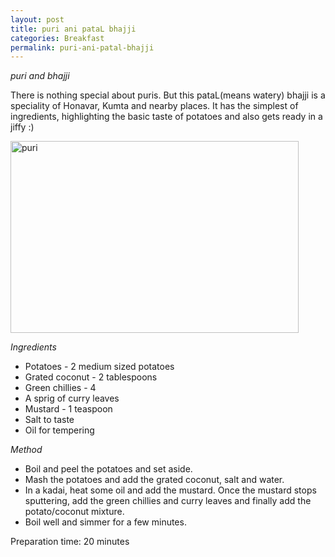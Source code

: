 ```yaml
---
layout: post
title: puri ani pataL bhajji
categories: Breakfast
permalink: puri-ani-patal-bhajji
---
```


_puri and bhajji_

There is nothing special about puris. But this pataL(means watery) bhajji is a speciality of Honavar, Kumta and nearby places. It has the simplest of ingredients, highlighting the basic taste of potatoes and also gets ready in a jiffy :)

<a href="http://www.flickr.com/photos/78806762@N00/2171725684/" title="puri by nayan_pradeep, on Flickr"><img src="http://farm3.static.flickr.com/2220/2171725684_0c33799a31_o.jpg" width="461" height="307" alt="puri" /></a>

_Ingredients_

* Potatoes - 2 medium sized potatoes
* Grated coconut - 2 tablespoons
* Green chillies - 4
* A sprig of curry leaves
* Mustard - 1 teaspoon
* Salt to taste
* Oil for tempering

_Method_

* Boil and peel the potatoes and set aside.
* Mash the potatoes and add the grated coconut, salt and water.
* In a kadai, heat some oil and add the mustard. Once the mustard stops sputtering, add the green chillies and curry leaves and finally add the potato/coconut mixture.
* Boil well and simmer for a few minutes.

Preparation time: 20 minutes
